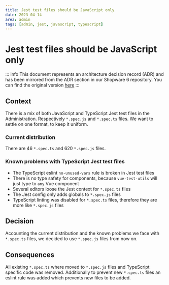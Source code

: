 ```yaml
---
title: Jest test files should be JavaScript only
date: 2023-04-14
area: admin
tags: [admin, jest, javascript, typescript]
---
```


# Jest test files should be JavaScript only

::: info
This document represents an architecture decision record (ADR) and has been mirrored from the ADR section in our Shopware 6 repository.
You can find the original version [here](https://github.com/shopware/platform/blob/trunk/adr/2023-04-14-jest-test-files-should-be-javascript-only.md)
:::

## Context
There is a mix of both JavaScript and TypeScript Jest test files in the Administration.
Respectively `*.spec.js` and `*.spec.ts` files. We want to settle on one format, to keep it uniform.

### Current distribution
There are 46 `*.spec.ts` and 620 `*.spec.js` files.

### Known problems with TypeScript Jest test files
- The TypeScript eslint `no-unused-vars` rule is broken in Jest test files
- There is no type safety for components, because `vue-test-utils` will just type to `any` Vue component
- Several editors loose the Jest context for `*.spec.ts` files
- The Jest config only adds globals to `*.spec.js` files
- TypeScript linting was disabled for `*.spec.ts` files, therefore they are more like `*.spec.js` files

## Decision
Accounting the current distribution and the known problems we face with `*.spec.ts` files, we decided to use `*.spec.js` files from now on.

## Consequences
All existing `*.spec.ts` where moved to `*.spec.js` files and TypeScript specific code was removed.
Additionally to prevent new `*.spec.ts` files an eslint rule was added which prevents new files to be added.
